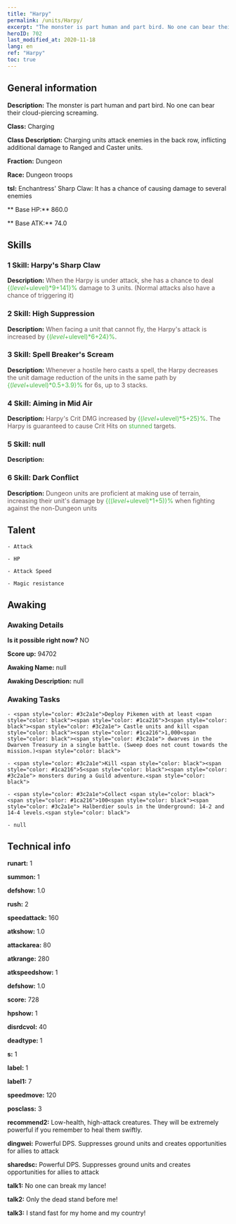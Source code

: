 ```yaml
---
title: "Harpy"
permalink: /units/Harpy/
excerpt: "The monster is part human and part bird. No one can bear their cloud-piercing screaming."
heroID: 702
last_modified_at: 2020-11-18
lang: en
ref: "Harpy"
toc: true
---
```

## General information
 **Description:** The monster is part human and part bird. No one can bear their cloud-piercing screaming.

 **Class:** Charging

 **Class Description:** Charging units attack enemies in the back row, inflicting additional damage to Ranged and Caster units.

 **Fraction:** Dungeon

 **Race:** Dungeon troops

 **tsl:** Enchantress' Sharp Claw: It has a chance of causing damage to several enemies

 ** Base HP:** 860.0

 ** Base ATK:** 74.0

## Skills
### 1 Skill: Harpy's Sharp Claw
 **Description:** <span style="color: #645252">When the Harpy is under attack, she has a chance to deal <span style="color: black"><span style="color: #48b946">{($level+$ulevel)*9+141}%<span style="color: black"><span style="color: #645252"> damage to 3 units. (Normal attacks also have a chance of triggering it)<span style="color: black">

### 2 Skill: High Suppression
 **Description:** <span style="color: #645252">When facing a unit that cannot fly, the Harpy's attack is increased by <span style="color: black"><span style="color: #48b946">{($level+$ulevel)*6+24}%<span style="color: black"><span style="color: #645252">.<span style="color: black">

### 3 Skill: Spell Breaker's Scream
 **Description:** <span style="color: #645252">Whenever a hostile hero casts a spell, the Harpy decreases the unit damage reduction of the units in the same path by <span style="color: black"><span style="color: #48b946">{($level+$ulevel)*0.5+3.9}%<span style="color: black"><span style="color: #645252"> for 6s, up to 3 stacks.<span style="color: black">

### 4 Skill: Aiming in Mid Air
 **Description:** <span style="color: #645252">Harpy's Crit DMG increased by <span style="color: black"><span style="color: #48b946">{($level+$ulevel)*5+25}%<span style="color: black"><span style="color: #645252">. The Harpy is guaranteed to cause Crit Hits on <span style="color: #48b946">stunned<span style="color: black"><span style="color: #645252"> targets.<span style="color: black">

### 5 Skill: null
 **Description:** 

### 6 Skill: Dark Conflict
 **Description:** <span style="color: #645252">Dungeon units are proficient at making use of terrain, increasing their unit's damage by <span style="color: black"><span style="color: #48b946">{(($level+$ulevel)*1+5)}%<span style="color: black"><span style="color: #645252"> when fighting against the non-Dungeon units<span style="color: black">

## Talent
    - Attack

    - HP

    - Attack Speed

    - Magic resistance

## Awaking
### Awaking Details
 **Is it possible right now?** NO

 **Score up:** 94702

 **Awaking Name:** null

 **Awaking Description:** null

### Awaking Tasks
    - <span style="color: #3c2a1e">Deploy Pikemen with at least <span style="color: black"><span style="color: #1ca216">3<span style="color: black"><span style="color: #3c2a1e"> Castle units and kill <span style="color: black"><span style="color: #1ca216">1,000<span style="color: black"><span style="color: #3c2a1e"> dwarves in the Dwarven Treasury in a single battle. (Sweep does not count towards the mission.)<span style="color: black">

    - <span style="color: #3c2a1e">Kill <span style="color: black"><span style="color: #1ca216">5<span style="color: black"><span style="color: #3c2a1e"> monsters during a Guild adventure.<span style="color: black">

    - <span style="color: #3c2a1e">Collect <span style="color: black"><span style="color: #1ca216">100<span style="color: black"><span style="color: #3c2a1e"> Halberdier souls in the Underground: 14-2 and 14-4 levels.<span style="color: black">

    - null

## Technical info
 **runart:** 1

 **summon:** 1

 **defshow:** 1.0

 **rush:** 2

 **speedattack:** 160

 **atkshow:** 1.0

 **attackarea:** 80

 **atkrange:** 280

 **atkspeedshow:** 1

 **defshow:** 1.0

 **score:** 728

 **hpshow:** 1

 **disrdcvol:** 40

 **deadtype:** 1

 **s:** 1

 **label:** 1

 **label1:** 7

 **speedmove:** 120

 **posclass:** 3

 **recommend2:** Low-health, high-attack creatures. They will be extremely powerful if you remember to heal them swiftly.

 **dingwei:** Powerful DPS. Suppresses ground units and creates opportunities for allies to attack

 **sharedsc:** Powerful DPS. Suppresses ground units and creates opportunities for allies to attack

 **talk1:** No one can break my lance!

 **talk2:** Only the dead stand before me!

 **talk3:** I stand fast for my home and my country!

